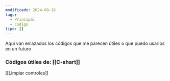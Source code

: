 ```yaml
---
modificado: 2024-08-18
tags:
  - Principal
  - Codigo
tipo: []
---
```

Aqui van enlazados los códigos que me parecen útiles o que puedo usarlos en un futuro

### Códigos útiles de: [[C-shart]]

[[Limpiar controles]]


